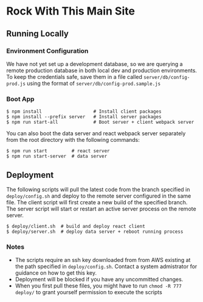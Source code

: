 # Rock With This Main Site

## Running Locally

### Environment Configuration
We have not yet set up a development database, so we are querying a remote production database in both local dev and production environments.
To keep the credentials safe, save them in a file called `server/db/config-prod.js` using the format of `server/db/config-prod.sample.js`

### Boot App
```
$ npm install                   # Install client packages
$ npm install --prefix server   # Install server packages
$ npm run start-all             # Boot server + client webpack server
```
You can also boot the data server and react webpack server separately from the root directory with the following commands:
```
$ npm run start         # react server
$ npm run start-server  # data server
```

## Deployment
The following scripts will pull the latest code from the branch specified in `deploy/config.sh` and deploy to the remote server configured in the same file. The client script will first create a new build of the specified branch. The server script will start or restart an active server process on the remote server.
```
$ deploy/client.sh  # build and deploy react client
$ deploy/server.sh  # deploy data server + reboot running process
```
### Notes
+ The scripts require an ssh key downloaded from from AWS existing at the path specified in `deploy/config.sh`. Contact a system admistrator for guidance on how to get this key.
+ Deployment will be blocked if you have any uncommitted changes.
+ When you first pull these files, you might have to run `chmod -R 777 deploy/` to grant yourself permission to execute the scripts
